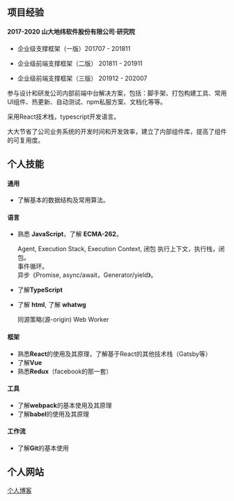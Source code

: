 

## 项目经验

#### 2017-2020 山大地纬软件股份有限公司·研究院

- 企业级支撑框架（一版）201707 - 201811


- 企业级前端支撑框架（二版） 201811 - 201911


- 企业级前端支撑框架（三版） 201912 - 202007

参与设计和研发公司内部前端中台解决方案，包括：脚手架、打包构建工具、常用UI组件、热更新、自动测试、npm私服方案、文档化等等。

采用React技术栈，typescript开发语言。

大大节省了公司业务系统的开发时间和开发效率，建立了内部组件库，提高了组件的可复用度。


## 个人技能

#### 通用
- 了解基本的数据结构及常用算法。

#### 语言

- 熟悉 **JavaScript**，了解 **ECMA-262**。

    Agent, Execution Stack, Execution Context, 闭包
    执行上下文，执行栈，闭包。  
    事件循环。  
    异步《Promise, async/await，Generator/yield》。  

- 了解**TypeScript**

- 了解 **html**, 了解 **whatwg**

    同源策略(源-origin)
    Web Worker

#### 框架
- 熟悉**React**的使用及其原理，了解基于React的其他技术栈（Gatsby等）
- 了解**Vue**
- 熟悉**Redux**（facebook的那一套）

#### 工具
- 了解**webpack**的基本使用及其原理
- 了解**babel**的使用及其原理

#### 工作流
- 了解**Git**的基本使用

## 个人网站
[个人博客](http://www.shifeiqi.top)